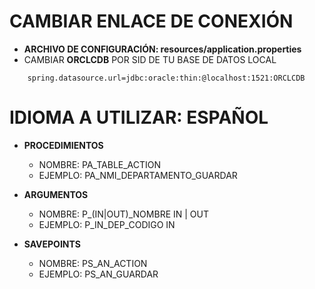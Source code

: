 # CAMBIAR ENLACE DE CONEXIÓN
 - **ARCHIVO DE CONFIGURACIÓN: resources/application.properties**
 - CAMBIAR **ORCLCDB** POR SID DE TU BASE DE DATOS LOCAL

```
    spring.datasource.url=jdbc:oracle:thin:@localhost:1521:ORCLCDB
```

# IDIOMA A UTILIZAR: ESPAÑOL

- **PROCEDIMIENTOS**
  - NOMBRE: PA_TABLE_ACTION
  - EJEMPLO: PA_NMI_DEPARTAMENTO_GUARDAR

- **ARGUMENTOS**
  - NOMBRE: P_(IN|OUT)_NOMBRE IN | OUT
  - EJEMPLO: P_IN_DEP_CODIGO IN

- **SAVEPOINTS**
  - NOMBRE: PS_AN_ACTION
  - EJEMPLO: PS_AN_GUARDAR